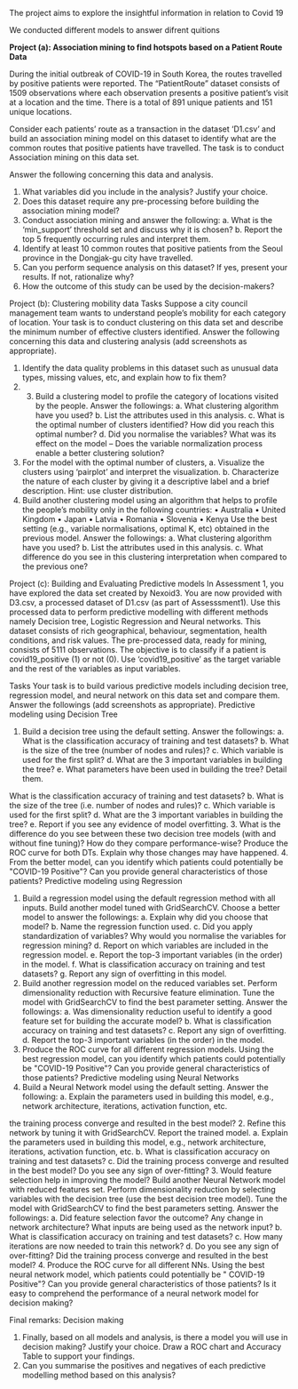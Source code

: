 The project aims to explore the insightful information in relation to Covid 19 

We conducted different models to answer difrent quitions






**Project (a): Association mining to find hotspots based on a Patient Route Data**

During the initial outbreak of COVID-19 in South Korea, the routes travelled by positive patients were reported. The “PatientRoute” dataset consists of 1509 observations where each observation presents a positive patient’s visit at a location and the time. There is a total of 891 unique patients and 151 unique locations.

Consider each patients’ route as a transaction in the dataset ‘D1.csv’ and build an association mining model on this dataset to identify what are the common routes that positive patients have travelled. The task is to conduct Association mining on this data set.

Answer the following concerning this data and analysis.
1. What variables did you include in the analysis? Justify your choice.
2. Does this dataset require any pre-processing before building the association mining model?
3. Conduct association mining and answer the following:
a. What is the ‘min_support’ threshold set and discuss why it is chosen?
b. Report the top 5 frequently occurring rules and interpret them.
4. Identify at least 10 common routes that positive patients from the Seoul province in the Dongjak-gu city have travelled.
5. Can you perform sequence analysis on this dataset? If yes, present your results. If not, rationalize why?
6. How the outcome of this study can be used by the decision-makers?


Project (b): Clustering mobility data
Tasks
Suppose a city council management team wants to understand people’s mobility for each category of location. Your task is to conduct clustering on this data set and describe the minimum number of effective clusters identified.
Answer the following concerning this data and clustering analysis (add screenshots as appropriate).
1. Identify the data quality problems in this dataset such as unusual data types, missing values, etc, and explain how to fix them?
2. 3. Build a clustering model to profile the category of locations visited by the people. Answer the followings:
a. What clustering algorithm have you used?
b. List the attributes used in this analysis.
c. What is the optimal number of clusters identified? How did you reach this optimal number?
d. Did you normalise the variables? What was its effect on the model – Does the variable normalization process enable a better clustering solution?
3. For the model with the optimal number of clusters,
a. Visualize the clusters using ‘pairplot’ and interpret the visualization.
b. Characterize the nature of each cluster by giving it a descriptive label and a brief description. Hint: use cluster distribution.
4. Build another clustering model using an algorithm that helps to profile the people’s mobility only in the following countries:
• Australia
• United Kingdom
• Japan
• Latvia
• Romania
• Slovenia
• Kenya
Use the best setting (e.g., variable normalisations, optimal K, etc) obtained in the previous model. Answer the followings:
a. What clustering algorithm have you used?
b. List the attributes used in this analysis.
c. What difference do you see in this clustering interpretation when compared to the previous one?


Project (c): Building and Evaluating Predictive models
In Assessment 1, you have explored the data set created by Nexoid3. You are now provided with D3.csv, a processed dataset of D1.csv (as part of Assesssment1). Use this processed data to perform predictive modelling with different methods namely Decision tree, Logistic Regression and Neural networks. This dataset consists of rich geographical, behaviour, segmentation, health conditions, and risk values. The pre-processed data, ready for mining, consists of 5111 observations. The objective is to classify if a patient is covid19_positive (1) or not (0). Use ‘covid19_positive’ as the target variable and the rest of the variables as input variables.

Tasks
Your task is to build various predictive models including decision tree, regression model, and neural network on this data set and compare them.
Answer the followings (add screenshots as appropriate).
Predictive modeling using Decision Tree
1. Build a decision tree using the default setting. Answer the followings:
a. What is the classification accuracy of training and test datasets?
b. What is the size of the tree (number of nodes and rules)?
c. Which variable is used for the first split?
d. What are the 3 important variables in building the tree?
e. What parameters have been used in building the tree? Detail them.

What is the classification accuracy of training and test datasets?
b. What is the size of the tree (i.e. number of nodes and rules)?
c. Which variable is used for the first split?
d. What are the 3 important variables in building the tree?
e. Report if you see any evidence of model overfitting.
3. What is the difference do you see between these two decision tree models (with and without fine tuning)? How do they compare performance-wise? Produce the ROC curve for both DTs. Explain why those changes may have happened.
4. From the better model, can you identify which patients could potentially be "COVID-19 Positive"? Can you provide general characteristics of those patients?
Predictive modeling using Regression
1. Build a regression model using the default regression method with all inputs. Build another model tuned with GridSearchCV. Choose a better model to answer the followings:
a. Explain why did you choose that model?
b. Name the regression function used.
c. Did you apply standardization of variables? Why would you normalise the variables for regression mining?
d. Report on which variables are included in the regression model.
e. Report the top-3 important variables (in the order) in the model.
f. What is classification accuracy on training and test datasets?
g. Report any sign of overfitting in this model.
2. Build another regression model on the reduced variables set. Perform dimensionality reduction with Recursive feature elimination. Tune the model with GridSearchCV to find the best parameter setting. Answer the followings:
a. Was dimensionality reduction useful to identify a good feature set for building the accurate model?
b. What is classification accuracy on training and test datasets?
c. Report any sign of overfitting.
d. Report the top-3 important variables (in the order) in the model.
3. Produce the ROC curve for all different regression models. Using the best regression model, can you identify which patients could potentially be "COVID-19 Positive"? Can you provide general characteristics of those patients?
Predictive modeling using Neural Networks
1. Build a Neural Network model using the default setting. Answer the following:
a. Explain the parameters used in building this model, e.g., network architecture, iterations, activation function, etc.

the training process converge and resulted in the best model?
2. Refine this network by tuning it with GridSearchCV. Report the trained model.
a. Explain the parameters used in building this model, e.g., network architecture, iterations, activation function, etc.
b. What is classification accuracy on training and test datasets?
c. Did the training process converge and resulted in the best model? Do you see any sign of over-fitting?
3. Would feature selection help in improving the model? Build another Neural Network model with reduced features set. Perform dimensionality reduction by selecting variables with the decision tree (use the best decision tree model). Tune the model with GridSearchCV to find the best parameters setting. Answer the followings:
a. Did feature selection favor the outcome? Any change in network architecture? What inputs are being used as the network input?
b. What is classification accuracy on training and test datasets?
c. How many iterations are now needed to train this network?
d. Do you see any sign of over-fitting? Did the training process converge and resulted in the best model?
4. Produce the ROC curve for all different NNs. Using the best neural network model, which patients could potentially be " COVID-19 Positive"? Can you provide general characteristics of those patients? Is it easy to comprehend the performance of a neural network model for decision making?

Final remarks: Decision making
1. Finally, based on all models and analysis, is there a model you will use in decision making? Justify your choice. Draw a ROC chart and Accuracy Table to support your findings.
2. Can you summarise the positives and negatives of each predictive modelling method based on this analysis?
